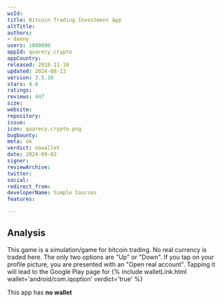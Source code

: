 ```yaml
---
wsId: 
title: Bitcoin Trading Investment App
altTitle: 
authors:
- danny
users: 1000000
appId: quarecy.crypto
appCountry: 
released: 2018-11-10
updated: 2024-08-13
version: 3.5.16
stars: 4.8
ratings: 
reviews: 447
size: 
website: 
repository: 
issue: 
icon: quarecy.crypto.png
bugbounty: 
meta: ok
verdict: nowallet
date: 2024-09-02
signer: 
reviewArchive: 
twitter: 
social: 
redirect_from: 
developerName: Simple Courses
features: 

---
```


## Analysis 

This game is a simulation/game for bitcoin trading. No real currency is traded here. The only two options are "Up" or "Down". If you tap on your profile picture, you are presented with an "Open real account". Tapping it will lead to the Google Play page for {% include walletLink.html wallet='android/com.iqoption' verdict='true' %}

This app has **no wallet**
